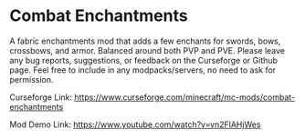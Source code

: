 # Combat Enchantments

A fabric enchantments mod that adds a few enchants for swords, bows, crossbows, and armor. Balanced around both PVP and PVE. Please leave any bug reports, suggestions, or feedback on the Curseforge or Github page. Feel free to include in any modpacks/servers, no need to ask for permission.

Curseforge Link: https://www.curseforge.com/minecraft/mc-mods/combat-enchantments

Mod Demo Link: https://www.youtube.com/watch?v=vn2FlAHjWes
